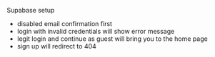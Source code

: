 Supabase setup
- disabled email confirmation first 
- login with invalid credentials will show error message
- legit login and continue as guest will bring you to the home page
- sign up will redirect to 404